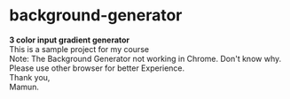 # background-generator
<b>3 color input gradient generator</b><br>
This is a sample project for my course<br>
Note: The Background Generator not working in Chrome. Don't know why. Please use other browser for better Experience.<br>
Thank you,<br>
Mamun.
